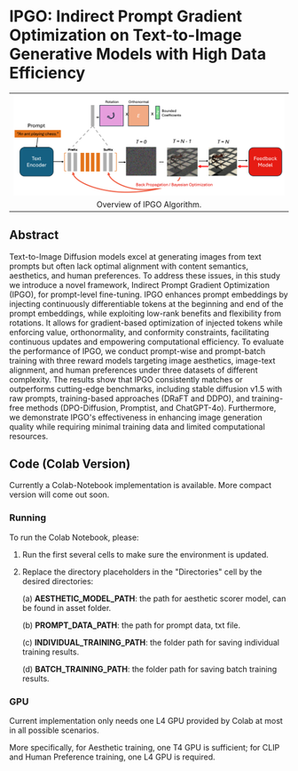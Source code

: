 # IPGO: Indirect Prompt Gradient Optimization on Text-to-Image Generative Models with High Data Efficiency

<table class="center">
    <tr>
    <td width=100% style="border: none"><img src="assets/Diagram.png" style="width:100%"></td>
    </tr>
    <tr>
    <td width="100%" style="border: none; text-align: center; word-wrap: break-word">Overview of IPGO Algorithm.
</td>
  </tr>
</table>

## Abstract
Text-to-Image Diffusion models excel at generating images from text prompts but often lack optimal alignment with content semantics, 
aesthetics, and human preferences. To address these issues, in this study we introduce a novel framework, 
Indirect Prompt Gradient Optimization (IPGO), for prompt-level fine-tuning. IPGO enhances prompt embeddings by injecting continuously differentiable tokens at 
the beginning and end of the prompt embeddings, while exploiting low-rank benefits and flexibility from rotations. It allows for gradient-based optimization of 
injected tokens while enforcing value, orthonormality, and conformity constraints, facilitating continuous updates and empowering computational efficiency. 
To evaluate the performance of IPGO, we conduct prompt-wise and prompt-batch training with three reward models targeting image aesthetics, image-text alignment, 
and human preferences under three datasets of different complexity. The results show that IPGO consistently matches or outperforms cutting-edge benchmarks, 
including stable diffusion v1.5 with raw prompts, training-based approaches (DRaFT and DDPO), and training-free methods (DPO-Diffusion, Promptist, and ChatGPT-4o). 
Furthermore, we demonstrate IPGO's effectiveness in enhancing image generation quality while requiring minimal training data and limited computational resources.

## Code (Colab Version)
Currently a Colab-Notebook implementation is available. More compact version will come out soon.

### Running
To run the Colab Notebook, please:

1. Run the first several cells to make sure the environment is updated.
2. Replace the directory placeholders in the "Directories" cell by the desired directories:
   
   (a) **AESTHETIC_MODEL_PATH**: the path for aesthetic scorer model, can be found in asset folder.
   
   (b) **PROMPT_DATA_PATH**: the path for prompt data, txt file.

   (c) **INDIVIDUAL_TRAINING_PATH**: the folder path for saving individual training results.

   (d) **BATCH_TRAINING_PATH**: the folder path for saving batch training results.

### GPU
Current implementation only needs one L4 GPU provided by Colab at most in all possible scenarios. 

More specifically, for Aesthetic training, one T4 GPU is sufficient; for CLIP and Human Preference training, one L4 GPU is required.
